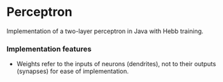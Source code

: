 # Perceptron

Implementation of a two-layer perceptron in Java with Hebb training.

### Implementation features

- Weights refer to the inputs of neurons (dendrites), not to their outputs (synapses) for ease of implementation.